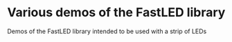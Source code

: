 # Various demos of the FastLED library

Demos of the FastLED library intended to be used with a strip of LEDs
